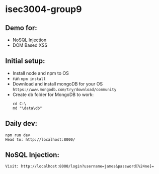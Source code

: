 # isec3004-group9

## Demo for:

-   NoSQL Injection
-   DOM Based XSS

## Initial setup:

-   Install node and npm to OS
-   run `npm install`
-   Download and install mongoDB for your OS `https://www.mongodb.com/try/download/community`
-   Create db folder for MongoDB to work:
    ```
    cd C:\
    md "\data\db"
    ```

## Daily dev:

```
npm run dev
Head to: http://localhost:8000/
```

## NoSQL Injection:

```
Visit: http://localhost:8000/login?username=james&password[%24ne]=
```
